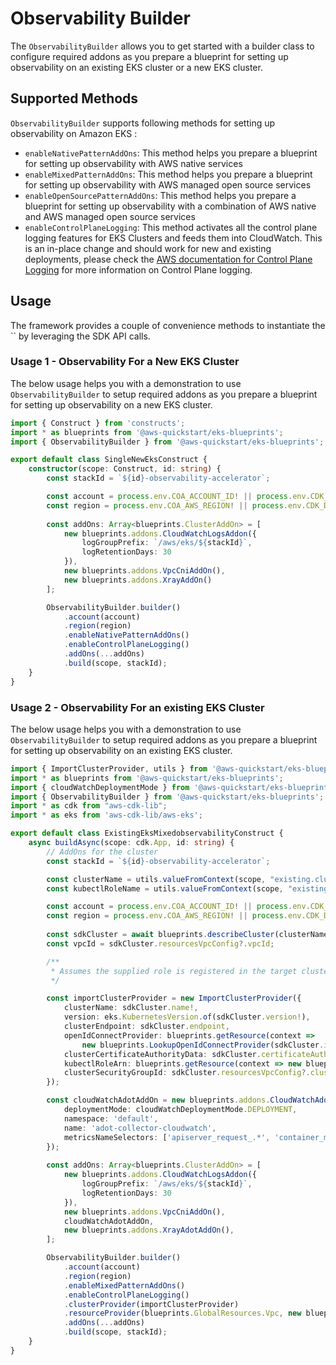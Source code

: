 # Observability Builder

The `ObservabilityBuilder` allows you to get started with a builder class to configure required addons as you prepare a blueprint for setting up observability on an existing EKS cluster or a new EKS cluster.

## Supported Methods
 
`ObservabilityBuilder` supports following methods for setting up observability on Amazon EKS :

- `enableNativePatternAddOns`: This method helps you prepare a blueprint for setting up observability with AWS native services
- `enableMixedPatternAddOns`: This method helps you prepare a blueprint for setting up observability with AWS managed open source services
- `enableOpenSourcePatternAddOns`: This method helps you prepare a blueprint for setting up observability with a combination of AWS native and AWS managed open source services
- `enableControlPlaneLogging`: This method activates all the control plane logging features for EKS Clusters and feeds them into CloudWatch. This is an in-place change and should work for new and existing deployments, please check the [AWS documentation for Control Plane Logging](https://docs.aws.amazon.com/eks/latest/userguide/control-plane-logs.html) for more information on Control Plane logging.

## Usage 

The framework provides a couple of convenience methods to instantiate the `` by leveraging the SDK API calls.

### Usage 1 - Observability For a New EKS Cluster

The below usage helps you with a demonstration to use `ObservabilityBuilder` to setup required addons as you prepare a blueprint for setting up observability on a new EKS cluster.

```typescript
import { Construct } from 'constructs';
import * as blueprints from '@aws-quickstart/eks-blueprints';
import { ObservabilityBuilder } from '@aws-quickstart/eks-blueprints';

export default class SingleNewEksConstruct {
    constructor(scope: Construct, id: string) {
        const stackId = `${id}-observability-accelerator`;

        const account = process.env.COA_ACCOUNT_ID! || process.env.CDK_DEFAULT_ACCOUNT!;
        const region = process.env.COA_AWS_REGION! || process.env.CDK_DEFAULT_REGION!;
        
        const addOns: Array<blueprints.ClusterAddOn> = [
            new blueprints.addons.CloudWatchLogsAddon({
                logGroupPrefix: `/aws/eks/${stackId}`,
                logRetentionDays: 30
            }),
            new blueprints.addons.VpcCniAddOn(),
            new blueprints.addons.XrayAddOn()
        ];

        ObservabilityBuilder.builder()
            .account(account)
            .region(region)
            .enableNativePatternAddOns()
            .enableControlPlaneLogging()
            .addOns(...addOns)
            .build(scope, stackId);
    }
}

```

### Usage 2 - Observability For an existing EKS Cluster

The below usage helps you with a demonstration to use `ObservabilityBuilder` to setup required addons as you prepare a blueprint for setting up observability on an existing EKS cluster.

```typescript
import { ImportClusterProvider, utils } from '@aws-quickstart/eks-blueprints';
import * as blueprints from '@aws-quickstart/eks-blueprints';
import { cloudWatchDeploymentMode } from '@aws-quickstart/eks-blueprints';
import { ObservabilityBuilder } from '@aws-quickstart/eks-blueprints';
import * as cdk from "aws-cdk-lib";
import * as eks from 'aws-cdk-lib/aws-eks';

export default class ExistingEksMixedobservabilityConstruct {
    async buildAsync(scope: cdk.App, id: string) {
        // AddOns for the cluster
        const stackId = `${id}-observability-accelerator`;

        const clusterName = utils.valueFromContext(scope, "existing.cluster.name", undefined);
        const kubectlRoleName = utils.valueFromContext(scope, "existing.kubectl.rolename", undefined);

        const account = process.env.COA_ACCOUNT_ID! || process.env.CDK_DEFAULT_ACCOUNT!;
        const region = process.env.COA_AWS_REGION! || process.env.CDK_DEFAULT_REGION!;
        
        const sdkCluster = await blueprints.describeCluster(clusterName, region); // get cluster information using EKS APIs
        const vpcId = sdkCluster.resourcesVpcConfig?.vpcId;

        /**
         * Assumes the supplied role is registered in the target cluster for kubectl access.
         */

        const importClusterProvider = new ImportClusterProvider({
            clusterName: sdkCluster.name!,
            version: eks.KubernetesVersion.of(sdkCluster.version!),
            clusterEndpoint: sdkCluster.endpoint,
            openIdConnectProvider: blueprints.getResource(context =>
                new blueprints.LookupOpenIdConnectProvider(sdkCluster.identity!.oidc!.issuer!).provide(context)),
            clusterCertificateAuthorityData: sdkCluster.certificateAuthority?.data,
            kubectlRoleArn: blueprints.getResource(context => new blueprints.LookupRoleProvider(kubectlRoleName).provide(context)).roleArn,
            clusterSecurityGroupId: sdkCluster.resourcesVpcConfig?.clusterSecurityGroupId
        });

        const cloudWatchAdotAddOn = new blueprints.addons.CloudWatchAdotAddOn({
            deploymentMode: cloudWatchDeploymentMode.DEPLOYMENT,
            namespace: 'default',
            name: 'adot-collector-cloudwatch',
            metricsNameSelectors: ['apiserver_request_.*', 'container_memory_.*', 'container_threads', 'otelcol_process_.*'],
        });
        
        const addOns: Array<blueprints.ClusterAddOn> = [
            new blueprints.addons.CloudWatchLogsAddon({
                logGroupPrefix: `/aws/eks/${stackId}`,
                logRetentionDays: 30
            }),
            new blueprints.addons.VpcCniAddOn(),
            cloudWatchAdotAddOn,
            new blueprints.addons.XrayAdotAddOn(),
        ];

        ObservabilityBuilder.builder()
            .account(account)
            .region(region)
            .enableMixedPatternAddOns()
            .enableControlPlaneLogging()
            .clusterProvider(importClusterProvider)
            .resourceProvider(blueprints.GlobalResources.Vpc, new blueprints.VpcProvider(vpcId)) 
            .addOns(...addOns)
            .build(scope, stackId);
    }
}
```